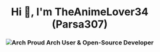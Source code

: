 <h1 align="center">Hi 👋, I'm TheAnimeLover34 (Parsa307)</h1>
<h3 align="center">
  <img src="https://raw.githubusercontent.com/Parsa307/Parsa307/master/Arch.svg" alt="Arch"/> Proud Arch User & Open-Source Developer
</h3>
